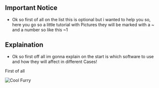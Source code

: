 ## Important Notice
* Ok so first of all on the list this is optional but i wanted to help you so, here you go so a little tutorial with Pictures they will be marked with a ~ and a number so like this ~1

## Explaination
- Ok so first off all im gonna explain on the start is which software to use and how they will affect in different Cases!

First of all

![Cool Furry](https://github.com/MCHPixel/Explaination/assets/169911066/76c4a7fc-0262-4d69-9dc8-1774eb634442)
